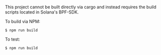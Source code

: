 
This project cannot be built directly via cargo and instead requires the build scripts located in Solana's BPF-SDK.

To build via NPM:

`$ npm run build`

To test:

`$ npm run build`

